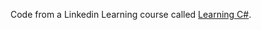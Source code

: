 Code from a Linkedin Learning course called [Learning C#](https://www.linkedin.com/learning/learning-c-sharp-8581491).
